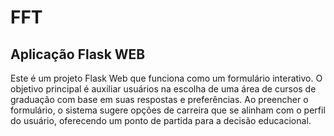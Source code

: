 # FFT
Aplicação Flask WEB
------------------------------------------------------------------------------------
Este é um projeto Flask Web que funciona como um formulário interativo. O objetivo principal é auxiliar usuários na escolha de uma área de cursos de graduação com base em suas respostas e preferências. Ao preencher o formulário, o sistema sugere opções de carreira que se alinham com o perfil do usuário, oferecendo um ponto de partida para a decisão educacional.
